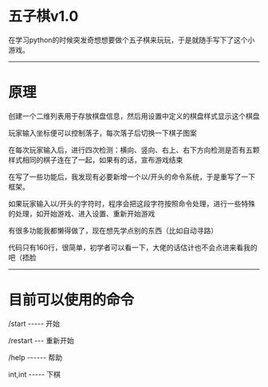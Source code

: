# 五子棋v1.0
在学习python的时候突发奇想想要做个五子棋来玩玩，于是就随手写下了这个小游戏。

---

# 原理

创建一个二维列表用于存放棋盘信息，然后用设置中定义的棋盘样式显示这个棋盘

玩家输入坐标便可以控制落子，每次落子后切换一下棋子图案

在每次玩家输入后，进行四次检测：横向、竖向、右上、右下方向检测是否有五颗样式相同的棋子连在了一起，如果有的话，宣布游戏结束

在写了一些功能后，我发现有必要新增一个以/开头的命令系统，于是重写了一下框架。

如果玩家输入以/开头的字符时，程序会把这段字符按照命令处理，进行一些特殊的处理，如开始游戏、进入设置、重新开始游戏

有很多功能我都懒得做了，现在想先学点别的东西（比如自动寻路）

代码只有160行，很简单，初学者可以看一下，大佬的话估计也不会点进来看我的吧（捂脸

---

# 目前可以使用的命令

/start ----- 开始

/restart --- 重新开始

/help ------ 帮助

int,int ----- 下棋
